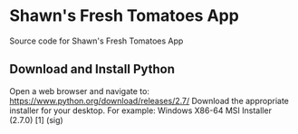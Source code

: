 # Shawn's Fresh Tomatoes App
Source code for Shawn's Fresh Tomatoes App

## Download and Install Python
Open a web browser and navigate to:
https://www.python.org/download/releases/2.7/
Download the appropriate installer for your desktop.
For example: Windows X86-64 MSI Installer (2.7.0) [1] (sig)
